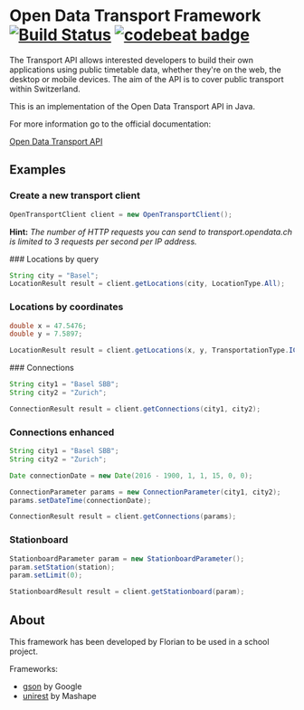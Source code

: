 # Open Data Transport Framework [![Build Status](https://travis-ci.org/cansik/opendata-transport.svg?branch=master)](https://travis-ci.org/cansik/opendata-transport) [![codebeat badge](https://codebeat.co/badges/d0f75bc6-2fc5-49b4-9a6a-a6bce888b23e)](https://codebeat.co/projects/github-com-cansik-opendata-transport)
The Transport API allows interested developers to build their own applications using public timetable data, whether they're on the web, the desktop or mobile devices. The aim of the API is to cover public transport within Switzerland.

This is an implementation of the Open Data Transport API in Java.

For more information go to the official documentation:

[Open Data Transport API](https://transport.opendata.ch/docs.html)

## Examples
### Create a new transport client
```java
OpenTransportClient client = new OpenTransportClient();
```
**Hint:** *The number of HTTP requests you can send to transport.opendata.ch is limited to 3 requests per second per IP address.*

### Locations by query

```java
String city = "Basel";
LocationResult result = client.getLocations(city, LocationType.All);
```

### Locations by coordinates

```java
double x = 47.5476;
double y = 7.5897;

LocationResult result = client.getLocations(x, y, TransportationType.ICE_TGV_RJ);
```

### Connections

```java
String city1 = "Basel SBB";
String city2 = "Zurich";

ConnectionResult result = client.getConnections(city1, city2);
```

###  Connections enhanced

```java
String city1 = "Basel SBB";
String city2 = "Zurich";

Date connectionDate = new Date(2016 - 1900, 1, 1, 15, 0, 0);

ConnectionParameter params = new ConnectionParameter(city1, city2);
params.setDateTime(connectionDate);

ConnectionResult result = client.getConnections(params);
```

### Stationboard

```java
StationboardParameter param = new StationboardParameter();
param.setStation(station);
param.setLimit(0);

StationboardResult result = client.getStationboard(param);
```

## About
This framework has been developed by Florian to be used in a school project.

Frameworks:

* [gson](https://github.com/google/gson) by Google
* [unirest](http://unirest.io/java) by Mashape
